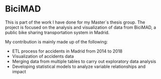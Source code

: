 # BiciMAD
This is part of the work I have done for my Master´s thesis group. The project is focused on the analysis and visualization 
of data from BiciMAD, a public bike sharing transportation system in Madrid.

My contribution is mainly made up of the following:

- ETL process for accidents in Madrid from 2014 to 2018
- Visualization of accidents data
- Merging data from multiple tables to carry out exploratory data analysis
- Developing statistical models to analyze variable relationships and impact

